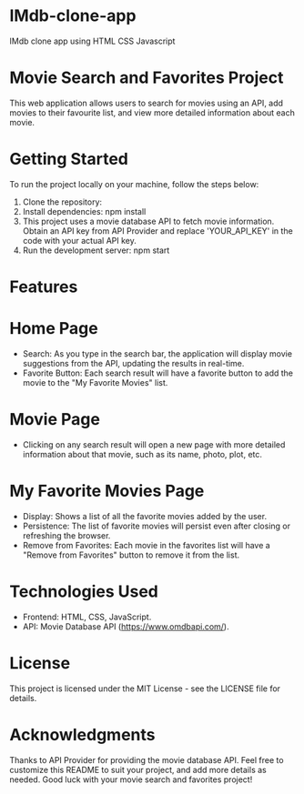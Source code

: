 # IMdb-clone-app
IMdb clone app using HTML CSS Javascript
# Movie Search and Favorites Project
This web application allows users to search for movies using an API, add movies to their favourite list, and view more detailed information about each movie.
# Getting Started
To run the project locally on your machine, follow the steps below:

  1. Clone the repository:
  2. Install dependencies: npm install
  3. This project uses a movie database API to fetch movie information. Obtain an API key from API Provider and replace 'YOUR_API_KEY' in the code with your actual API key.
  4. Run the development server: npm start

# Features
# Home Page
  - Search: As you type in the search bar, the application will display movie suggestions from the API, updating the results in real-time.
  - Favorite Button: Each search result will have a favorite button to add the movie to the "My Favorite Movies" list.
# Movie Page
  - Clicking on any search result will open a new page with more detailed information about that movie, such as its name, photo, plot, etc.
# My Favorite Movies Page
  - Display: Shows a list of all the favorite movies added by the user.
  - Persistence: The list of favorite movies will persist even after closing 
    or refreshing the browser.
  - Remove from Favorites: Each movie in the favorites list will have a 
    "Remove from Favorites" button to remove it from the list.
# Technologies Used
  - Frontend: HTML, CSS, JavaScript.
  - API: Movie Database API (https://www.omdbapi.com/).

# License
  This project is licensed under the MIT License - see the LICENSE file for details.

# Acknowledgments
  Thanks to API Provider for providing the movie database API.
  Feel free to customize this README to suit your project, and add more details as needed. Good luck with your movie search and favorites project!

